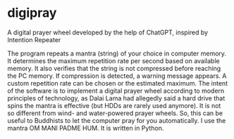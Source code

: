 # digipray
A digital prayer wheel developed by the help of ChatGPT, inspired by Intention Repeater

The program repeats a mantra (string) of your choice in computer memory. It determines the maximum repetition rate per second based on available memory. It also verifies that the string is not compressed before reaching the PC memory. If compression is detected, a warning message appears. A custom repetition rate can be chosen or the estimated maximum. The intent of the software is to implement a digital prayer wheel according to modern principles of technology, as Dalai Lama had allegedly said a hard drive that spins the mantra is effective (but HDDs are rarely used anymore). It is not so different from wind- and water-powered prayer wheels. So, this can be useful to Buddhists to let the computer pray for you automatically. I use the mantra OM MANI PADME HUM. It is written in Python.
